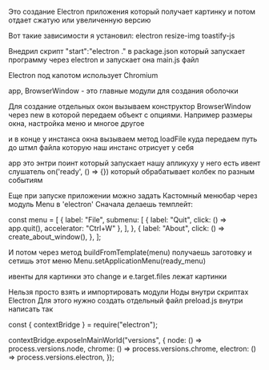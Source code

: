 Это создание Electron приложения который получает картинку
и потом отдает сжатую или увеличенную версию

Вот такие зависимости я установил:
    electron
    resize-img
    toastify-js


Внедрил скрипт "start":"electron ." в package.json который запускает программу через electron и запускает она main.js файл

Electron под капотом использует Chromium

app, BrowserWindow - это главные модули для создания оболочки


Для создание отдельных окон вызываем конструктор BrowserWindow через new в
которой передаем объект с опциями. Например размеры окна, настройка меню и 
многое другое

и в конце у инстанса окна вызываем метод loadFile куда передаем путь до штмл
файла которую наш инстанс отрисует у себя

app это энтри поинт который запускает нашу апликуху
у него есть ивент слушатель on('ready', () => {}) который обрабатывает
колбек по разным событиям

Еще при запуске приложении можно задать Кастомный менюбар через модуль
Menu в 'electron'
Сначала делаешь темплейт:

const menu = [
  {
    label: "File",
    submenu: [
      { label: "Quit", click: () => app.quit(), accelerator: "Ctrl+W" },
    ],
  },
  {
    label: "About",
    click: () => create_about_window(),
  },
];

И потом через метод buildFromTemplate(menu) получаешь заготовку
и сетишь этот меню Menu.setApplicationMenu(ready_menu)




ивенты для картинки это change и e.target.files лежат картинки


Нельзя просто взять и импортировать модули Ноды внутри скриптах Electron
Для этого нужно создать отдельный файл preload.js внутри написать так

const { contextBridge } = require("electron");

contextBridge.exposeInMainWorld("versions", {
  node: () => process.versions.node,
  chrome: () => process.versions.chrome,
  electron: () => process.versions.electron,
});
